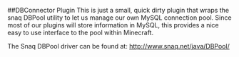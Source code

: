 ##DBConnector Plugin
This is just a small, quick dirty plugin that wraps the snaq DBPool utility to let us manage our own MySQL connection pool. 
Since most of our plugins will store information in MySQL, this provides a nice easy to use interface to the pool within Minecraft.

The Snaq DBPool driver can be found at: 
http://www.snaq.net/java/DBPool/  